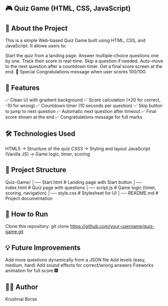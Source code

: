## 🎮 Quiz Game (HTML, CSS, JavaScript)
## 📌 About the Project
This is a simple Web-based Quiz Game built using HTML, CSS, and JavaScript.
It allows users to:

Start the quiz from a landing page.
Answer multiple-choice questions one by one.
Track their score in real-time.
Skip a question if needed.
Auto-move to the next question after a countdown timer.
Get a final score screen at the end.
🎉 Special Congratulations message when user scores 100/100.

## 🚀 Features
✅ Clean UI with gradient background
✅ Score calculation (+20 for correct, -10 for wrong)
✅ Countdown timer (10 seconds per question)
✅ Skip button to jump to next question
✅ Automatic next question after timeout
✅ Final score shown at the end
✅ Congratulations message for full marks

## 🛠️ Technologies Used
HTML5 → Structure of the quiz
CSS3 → Styling and layout
JavaScript (Vanilla JS) → Game logic, timer, scoring

## 📂 Project Structure
Quiz-Game/
│── Start.html      # Landing page with Start button
│── index.html      # Quiz page with questions
│── script.js       # Game logic (timer, scoring, navigation)
│── style.css       # Stylesheet for UI
│── README.md       # Project documentation

## 🎯 How to Run
Clone this repository:
git clone https://github.com/your-username/quiz-game.git

## 💡 Future Improvements
Add more questions dynamically from a JSON file
Add levels (easy, medium, hard)
Add sound effects for correct/wrong answers
Fireworks animation for full score 🎆

## 👨‍💻 Author
Krushnai Borse

